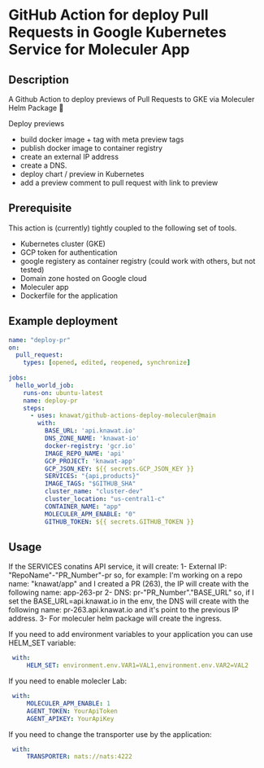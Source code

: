 # GitHub Action for deploy Pull Requests in Google Kubernetes Service for Moleculer App
      
## Description
A Github Action to deploy previews of Pull Requests to GKE via Moleculer Helm Package 🚀

Deploy previews
 - build docker image + tag with meta preview tags
 - publish docker image to container registry
 - create an external IP address
 - create a DNS.
 - deploy chart / preview in Kubernetes
 - add a preview comment to pull request with link to preview

## Prerequisite
This action is (currently) tightly coupled to the following set of tools. 
- Kubernetes cluster (GKE)
- GCP token for authentication
- google registery as container registry (could work with others, but not tested)
- Domain zone hosted on Google cloud
- Moleculer app
- Dockerfile for the application

## Example deployment

```yaml
name: "deploy-pr"
on:
  pull_request:
    types: [opened, edited, reopened, synchronize]
  
jobs:
  hello_world_job:
    runs-on: ubuntu-latest
    name: deploy-pr
    steps:
      - uses: knawat/github-actions-deploy-moleculer@main
        with: 
          BASE_URL: 'api.knawat.io'
          DNS_ZONE_NAME: 'knawat-io'
          docker-registry: 'gcr.io'
          IMAGE_REPO_NAME: 'api'
          GCP_PROJECT: 'knawat-app'
          GCP_JSON_KEY: ${{ secrets.GCP_JSON_KEY }}
          SERVICES: "{api,products}"
          IMAGE_TAGS: "$GITHUB_SHA" 
          cluster_name: "cluster-dev"
          cluster_location: "us-central1-c"
          CONTAINER_NAME: "app"
          MOLECULER_APM_ENABLE: "0"
          GITHUB_TOKEN: ${{ secrets.GITHUB_TOKEN }}
```

## Usage

If the SERVICES conatins API service, it will create:
1- External IP: "RepoName"-"PR_Number"-pr
    so, for example: I'm working on a repo name: "knawat/app" and I created a PR (263), the IP will create with the following name: app-263-pr
2- DNS: pr-"PR_Number"."BASE_URL"
    so, if I set the BASE_URL=api.knawat.io in the env, the DNS will create with the following name: pr-263.api.knawat.io and it's point to the previous IP address.
3- For moleculer helm package will create the ingress.

If you need to add environment variables to your application you can use HELM_SET variable:

```yaml
 with: 
     HELM_SET: environment.env.VAR1=VAL1,environment.env.VAR2=VAL2
```

If you need to enable molecler Lab:

```yaml
 with: 
     MOLECULER_APM_ENABLE: 1
     AGENT_TOKEN: YourApiToken
     AGENT_APIKEY: YourApiKey
```

If you need to change the transporter use by the application:

```yaml
 with: 
     TRANSPORTER: nats://nats:4222
```